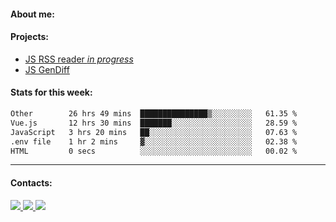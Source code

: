 #### About me:

#### Projects:
- [JS RSS reader *in progress*](https://github.com/GKoil/frontend-project-lvl3)
- [JS GenDiff](https://github.com/GKoil/GenDiff)

#### Stats for this week:
<!--START_SECTION:waka-->

```txt
Other        26 hrs 49 mins  ███████████████▒░░░░░░░░░   61.35 %
Vue.js       12 hrs 30 mins  ███████░░░░░░░░░░░░░░░░░░   28.59 %
JavaScript   3 hrs 20 mins   ██░░░░░░░░░░░░░░░░░░░░░░░   07.63 %
.env file    1 hr 2 mins     ▓░░░░░░░░░░░░░░░░░░░░░░░░   02.38 %
HTML         0 secs          ░░░░░░░░░░░░░░░░░░░░░░░░░   00.02 %
```

<!--END_SECTION:waka-->
---
#### Contacts:

<a target='_blank' title='LinkedIn' href="https://www.linkedin.com/in/gkoil/">
  <img src="https://img.shields.io/badge/LinkedIn-0077B5?style=for-the-badge&logo=linkedin&logoColor=white" />
</a>
<a target='_blank' title='Telegram' href="https://t.me/gkoil">
  <img src="https://img.shields.io/badge/Telegram-2CA5E0?style=for-the-badge&logo=telegram&logoColor=white" />
</a>
<a target='_blank' title='Gmail' href="mailto: gk.grigorev@gmail.com">
  <img src="https://img.shields.io/badge/Gmail-D14836?style=for-the-badge&logo=gmail&logoColor=white" />
</a>

